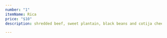 ```yaml
---
number: "1"
itemName: Rica
price: "$10"
description: shredded beef, sweet plantain, black beans and cotija cheese

---
```

